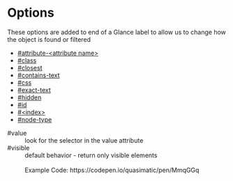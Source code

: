 # Options

These options are added to end of a Glance label to allow us to change how the object is found or filtered


 * [#attribute-&lt;attribute name&gt;](attribute-attributename.md)
 * [#class](class.md)
 * [#closest](closest.md)
 * [#contains-text](contains-text.md)
 * [#css](css.md)
 * [#exact-text](exact-text.md)
 * [#hidden](hidden.md)
 * [#id](id.md)
 * [#&lt;index&gt;](glance-index.md)
 * [#node-type](node-type.md)

<dl>
  <dt>#value</dt>
  <dd>look for the selector in the value attribute</dd>
  <dt>#visible</dt>
  <dd>default behavior - return only visible elements<br><br>
  Example Code: https://codepen.io/quasimatic/pen/MmqGGq
  </dd>
</dl>